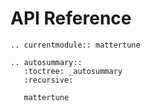 # API Reference

```{eval-rst}
.. currentmodule:: mattertune

.. autosummary::
   :toctree: _autosummary
   :recursive:

   mattertune
```
